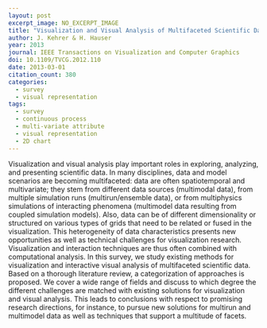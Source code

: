 ```yaml
---
layout: post
excerpt_image: NO_EXCERPT_IMAGE
title: "Visualization and Visual Analysis of Multifaceted Scientific Data: A Survey"
author: J. Kehrer & H. Hauser
year: 2013
journal: IEEE Transactions on Visualization and Computer Graphics
doi: 10.1109/TVCG.2012.110
date: 2013-03-01
citation_count: 380
categories:
  - survey
  - visual representation
tags:
  - survey
  - continuous process
  - multi-variate attribute
  - visual representation
  - 2D chart
---
```

Visualization and visual analysis play important roles in exploring, analyzing, and presenting scientific data. In many disciplines, data and model scenarios are becoming multifaceted: data are often spatiotemporal and multivariate; they stem from different data sources (multimodal data), from multiple simulation runs (multirun/ensemble data), or from multiphysics simulations of interacting phenomena (multimodel data resulting from coupled simulation models). Also, data can be of different dimensionality or structured on various types of grids that need to be related or fused in the visualization. This heterogeneity of data characteristics presents new opportunities as well as technical challenges for visualization research. Visualization and interaction techniques are thus often combined with computational analysis. In this survey, we study existing methods for visualization and interactive visual analysis of multifaceted scientific data. Based on a thorough literature review, a categorization of approaches is proposed. We cover a wide range of fields and discuss to which degree the different challenges are matched with existing solutions for visualization and visual analysis. This leads to conclusions with respect to promising research directions, for instance, to pursue new solutions for multirun and multimodel data as well as techniques that support a multitude of facets.
